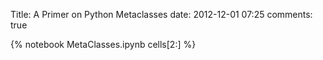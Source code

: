 Title: A Primer on Python Metaclasses
date: 2012-12-01 07:25
comments: true

{% notebook MetaClasses.ipynb cells[2:] %}
